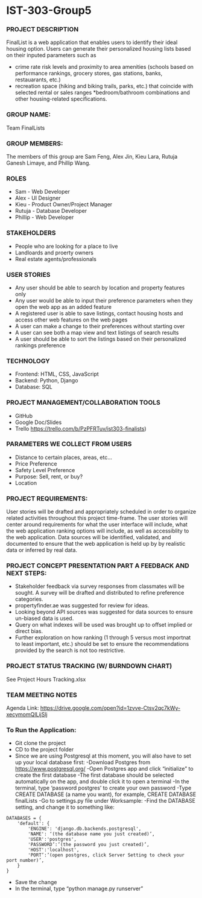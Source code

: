 # IST-303-Group5


### PROJECT DESCRIPTION
FinalList is a web application that enables users to identify their ideal housing option. Users can generate their personalized housing lists based on their inputed parameters such as
* crime rate risk levels and proximity to area amenities (schools based on performance rankings, grocery stores,
gas stations, banks, restauarants, etc.)
* recreation space (hiking and biking trails, parks, etc.) that
coincide with selected rental or sales ranges
*bedroom/bathroom combinations and other housing-related 
specifications.

### GROUP NAME: 
Team FinalLists

### GROUP MEMBERS: 
The members of this group are Sam Feng, Alex Jin, Kieu Lara, Rutuja Ganesh Limaye, and Phillip Wang.

### ROLES
* Sam - Web Developer
* Alex - UI Designer
* Kieu - Product Owner/Project Manager
* Rutuja - Database Developer
* Phillip - Web Developer

### STAKEHOLDERS
* People who are looking for a place to live
* Landloards and proerty owners
* Real estate agents/professionals

### USER STORIES
* Any user should be able to search by location and property features only
* Any user would be able to input their preference parameters when they open the web app as an added feature 
* A registered user is able to save listings, contact housing hosts and access other web features on the web pages
* A user can make a change to their preferences without starting over
* A user can see both a map view and text listings of search results
* A user should be able to sort the listings based on their personalized rankings preference
   
### TECHNOLOGY
* Frontend: HTML, CSS, JavaScript
* Backend: Python, Django
* Database: SQL
 
### PROJECT MANAGEMENT/COLLABORATION TOOLS
* GitHub
* Google Doc/Slides
* Trello https://trello.com/b/PzPFRTuv/ist303-finalists)
 
### PARAMETERS WE COLLECT FROM USERS
* Distance to certain places, areas, etc...
* Price Preference
* Safety Level Preference
* Purpose: Sell, rent, or buy?
* Location

### PROJECT REQUIREMENTS:
User stories will be drafted and appropriately scheduled in order to organize related activities throughout
this project time-frame.  The user stories will center around requirements for what the user interface will 
include, what the web application ranking options will include, as well as accessiblity to the web application.
Data sources will be identified, validated, and documented to ensure that the web application is held up by 
by realistic data or inferred by real data.

### PROJECT CONCEPT PRESENTATION PART A FEEDBACK AND NEXT STEPS:
* Stakeholder feedback via survey responses from classmates will be sought. A survey will be drafted and distributed to 
  refine preference categories.
* propertyfinder.ae was suggested for review for ideas.
* Looking beyond API sources was suggested for data sources to ensure un-biased data is used.
* Query on what indexes will be used was brought up to offset implied or direct bias.
* Further exploration on how ranking (1 through 5 versus most importnat to least important, etc.) should be set to ensure
  the recommendations provided by the search is not too restrictive.

### PROJECT STATUS TRACKING (W/ BURNDOWN CHART)
See Project Hours Tracking.xlsx 
  
### TEAM MEETING NOTES
Agenda Link: https://drive.google.com/open?id=1zvve-Ctsv2qc7kWy-xecymomQILijSlj

### To Run the Application:
* Git clone the project
* CD to the project folder
* Since we are using Postgresql at this moment, you will also have to set up your local database first:
   -Download Postgres from https://www.postgresql.org/
   -Open Postgres app and click “initialize” to create the first database
   -The first database should be selected automatically on the app, and double click it to open a terminal 
   -In the terminal, type ‘password postgres’ to create your own password
   -Type CREATE DATABASE (a name you want), for example, CREATE DATABASE finalLists 
   -Go to settings.py file under Worksample:
   -Find the DATABASE setting, and change it  to something like:

```
DATABASES = {
    'default': {
        'ENGINE': 'django.db.backends.postgresql',
        'NAME': ‘(the database name you just created)’,
        'USER':'postgres',
        'PASSWORD’:’(the password you just created)’,
        'HOST':'localhost',
        'PORT’:’(open postgres, click Server Setting to check your port number)’,
    }
}
```

* Save the change
* In the terminal, type “python manage.py runserver”

